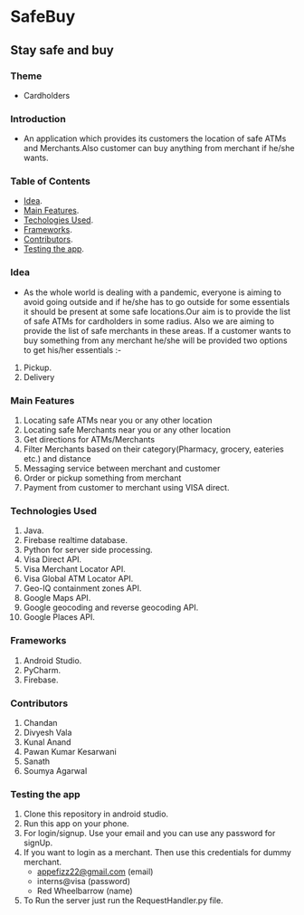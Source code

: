 # SafeBuy
## Stay safe and buy
### Theme
* Cardholders

### Introduction
* An application which provides its customers the location of safe ATMs and Merchants.Also customer can buy anything from merchant if he/she wants.

### Table of Contents
* [Idea](#idea).
* [Main Features](#main-features).
* [Techologies Used](#technologies-used).
* [Frameworks](#frameworks).
* [Contributors](#contributors).
* [Testing the app](#testing-the-app).

### Idea
* As the whole world is dealing with a pandemic, everyone is aiming to avoid going outside and if he/she has to go outside for some essentials it should be present at some safe locations.Our aim is to provide the list of safe ATMs for cardholders in some radius. Also we are aiming to provide the list of safe merchants in these areas. If a customer wants to buy something from any merchant he/she will be provided two options to get his/her essentials :-
1. Pickup.
2. Delivery

### Main Features
1. Locating safe ATMs near you or any other location
2. Locating safe Merchants near you or any other location
3. Get directions for ATMs/Merchants
4. Filter Merchants based on their category(Pharmacy, grocery, eateries etc.) and distance
5. Messaging service between merchant and customer
6. Order or pickup something from merchant
7. Payment from customer to merchant using VISA direct.

### Technologies Used
1. Java.
2. Firebase realtime database.
3. Python for server side processing.
4. Visa Direct API.
5. Visa Merchant Locator API.
6. Visa Global ATM Locator API.
7. Geo-IQ containment zones API.
8. Google Maps API.
9. Google geocoding and reverse geocoding API.
10. Google Places API.

### Frameworks
1. Android Studio.
2. PyCharm.
3. Firebase.

### Contributors
1. Chandan 
2. Divyesh Vala
3. Kunal Anand
4. Pawan Kumar Kesarwani
5. Sanath 
6. Soumya Agarwal

### Testing the app
1. Clone this repository in android studio. 
2. Run this app on your phone.
3. For login/signup. Use your email and you can use any password for signUp.
4. If you want to login as a merchant. Then use this credentials for dummy merchant.
   * appefizz22@gmail.com (email) 
   * interns@visa (password)
   * Red Wheelbarrow (name)
5. To Run the server just run the RequestHandler.py file.

